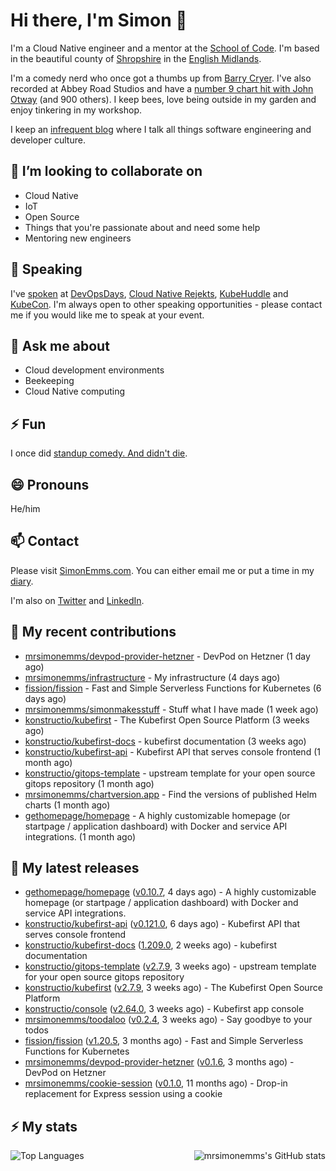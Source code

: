 # Hi there, I'm Simon 👋

I'm a Cloud Native engineer and a mentor at the [School of Code](https://www.schoolofcode.co.uk).
I'm based in the beautiful county of [Shropshire](https://en.wikipedia.org/wiki/Shropshire)
in the [English Midlands](https://en.wikipedia.org/wiki/Midlands).

I'm a comedy nerd who once got a thumbs up from [Barry Cryer](https://en.wikipedia.org/wiki/Barry_Cryer).
I've also recorded at Abbey Road Studios and have a [number 9 chart hit with John
Otway](https://www.youtube.com/watch?v=3BwOyVIlupg&ab_channel=JohnOtway) (and 900
others). I keep bees, love being outside in my garden and enjoy tinkering in my
workshop.

I keep an [infrequent blog](https://www.simonemms.com/blog) where I talk all
things software engineering and developer culture.

## 👯 I’m looking to collaborate on

- Cloud Native
- IoT
- Open Source
- Things that you're passionate about and need some help
- Mentoring new engineers

## 🎤 Speaking

I've [spoken](https://www.simonemms.com/speaking) at [DevOpsDays](https://devopsdays.org/),
[Cloud Native Rejekts](https://cloud-native.rejekts.io/), [KubeHuddle](https://kubehuddle.com)
and [KubeCon](https://www.cncf.io/kubecon-cloudnativecon-events/). I'm always
open to other speaking opportunities - please contact me if you would like me to
speak at your event.

## 💬 Ask me about

- Cloud development environments
- Beekeeping
- Cloud Native computing

## ⚡ Fun

I once did [standup comedy. And didn't die](https://www.youtube.com/watch?v=iy1EvJXH2ks&ab_channel=SimonEmms).

## 😄 Pronouns

He/him

## 📫 Contact

Please visit [SimonEmms.com](https://www.simonemms.com). You can either email me
or put a time in my [diary](https://diary.simonemms.com).

I'm also on [Twitter](https://twitter/theshroppiebeek) and [LinkedIn](https://www.linkedin.com/in/simonemms).

## 👷 My recent contributions
- [mrsimonemms/devpod-provider-hetzner](https://github.com/mrsimonemms/devpod-provider-hetzner) - DevPod on Hetzner
  (1 day ago)
- [mrsimonemms/infrastructure](https://github.com/mrsimonemms/infrastructure) - My infrastructure
  (4 days ago)
- [fission/fission](https://github.com/fission/fission) - Fast and Simple Serverless Functions for Kubernetes
  (6 days ago)
- [mrsimonemms/simonmakesstuff](https://github.com/mrsimonemms/simonmakesstuff) - Stuff what I have made
  (1 week ago)
- [konstructio/kubefirst](https://github.com/konstructio/kubefirst) - The Kubefirst Open Source Platform
  (3 weeks ago)
- [konstructio/kubefirst-docs](https://github.com/konstructio/kubefirst-docs) - kubefirst documentation
  (3 weeks ago)
- [konstructio/kubefirst-api](https://github.com/konstructio/kubefirst-api) - Kubefirst API that serves console frontend
  (1 month ago)
- [konstructio/gitops-template](https://github.com/konstructio/gitops-template) - upstream template for your open source gitops repository
  (1 month ago)
- [mrsimonemms/chartversion.app](https://github.com/mrsimonemms/chartversion.app) - Find the versions of published Helm charts
  (1 month ago)
- [gethomepage/homepage](https://github.com/gethomepage/homepage) - A highly customizable homepage (or startpage / application dashboard) with Docker and service API integrations.
  (1 month ago)

## 🔭 My latest releases
- [gethomepage/homepage](https://github.com/gethomepage/homepage) ([v0.10.7](https://github.com/gethomepage/homepage/releases/tag/v0.10.7),
  4 days ago) - A highly customizable homepage (or startpage / application dashboard) with Docker and service API integrations.
- [konstructio/kubefirst-api](https://github.com/konstructio/kubefirst-api) ([v0.121.0](https://github.com/konstructio/kubefirst-api/releases/tag/v0.121.0),
  6 days ago) - Kubefirst API that serves console frontend
- [konstructio/kubefirst-docs](https://github.com/konstructio/kubefirst-docs) ([1.209.0](https://github.com/konstructio/kubefirst-docs/releases/tag/1.209.0),
  2 weeks ago) - kubefirst documentation
- [konstructio/gitops-template](https://github.com/konstructio/gitops-template) ([v2.7.9](https://github.com/konstructio/gitops-template/releases/tag/v2.7.9),
  3 weeks ago) - upstream template for your open source gitops repository
- [konstructio/kubefirst](https://github.com/konstructio/kubefirst) ([v2.7.9](https://github.com/konstructio/kubefirst/releases/tag/v2.7.9),
  3 weeks ago) - The Kubefirst Open Source Platform
- [konstructio/console](https://github.com/konstructio/console) ([v2.64.0](https://github.com/konstructio/console/releases/tag/v2.64.0),
  3 weeks ago) - Kubefirst app console
- [mrsimonemms/toodaloo](https://github.com/mrsimonemms/toodaloo) ([v0.2.4](https://github.com/mrsimonemms/toodaloo/releases/tag/v0.2.4),
  3 weeks ago) - Say goodbye to your todos
- [fission/fission](https://github.com/fission/fission) ([v1.20.5](https://github.com/fission/fission/releases/tag/v1.20.5),
  3 months ago) - Fast and Simple Serverless Functions for Kubernetes
- [mrsimonemms/devpod-provider-hetzner](https://github.com/mrsimonemms/devpod-provider-hetzner) ([v0.1.6](https://github.com/mrsimonemms/devpod-provider-hetzner/releases/tag/v0.1.6),
  3 months ago) - DevPod on Hetzner
- [mrsimonemms/cookie-session](https://github.com/mrsimonemms/cookie-session) ([v0.1.0](https://github.com/mrsimonemms/cookie-session/releases/tag/v0.1.0),
  11 months ago) - Drop-in replacement for Express session using a cookie

## ⚡ My stats

<img
  align="right"
  alt="mrsimonemms's GitHub stats"
  src="https://github-readme-stats.vercel.app/api?username=mrsimonemms&count_private=1&show_icons=true&"
  />

![Top Languages](https://github-readme-stats.vercel.app/api/top-langs/?username=mrsimonemms)
